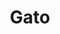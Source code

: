 ---
title: Gato
date: 
draft: false

# descripcion
description : Dije de plata

materials: Plata 925

color: Plateado

dimensions: 3cm x 2,5cm

code: 02-14-0231

type: "Dijes"

categories: []

# Images
# first image will be shown in the product page
images:
  # - image: "images/path_to_image"
  # La ubicacion de las imagenes es imagenes/Dijes/Dijes.Plata/02-14-0231-gato
  - image: "./images/dijes/plata/02-14-0231-gato.JPG"
---